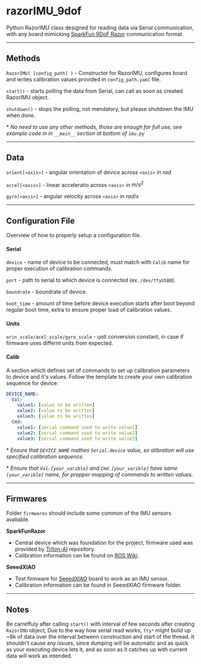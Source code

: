 # razorIMU_9dof

Python RazorIMU class designed for reading data via Serial communication, with any board mimicking [SparkFun 9DoF Razor](https://learn.sparkfun.com/tutorials/9dof-razor-imu-m0-hookup-guide/all) communication format.

---

## Methods
`RazorIMU( [config_path] )` - Constructor for RazorIMU, configures board and writes calibration values provided in `config_path.yaml` file.

`start()` - starts polling the data from Serial, can call as soon as created RazorIMU object.

`shutdown()` - stops the polling, not mendatory, but please shutdown the IMU when done. 

\* *No need to use any other methods, those are enough for full use, see example code in in `__main__` section at bottom of `imu.py`*

---

## Data
`orient[<axis>]` - angular orientation of device across `<axis>` in $rad$

`accel[<axis>]` - linear acceleratio across `<axis>` in $m/s^2$

`gyro[<axis>]` - angular velocity across `<axis>` in $rad/s$

---

## Configuration File
Overview of how to properly setup a configuration file.

#### Serial
`device` - name of device to be connected, must match with `Calib` name for proper execution of calibration commands.

`port` - path to serial to which device is connected (ex. `/dev/ttyUSB0`).

`boundrate` - boundrate of device.

`boot_time` - amount of time before device execution starts after boot beyond regular boot time, extra to ensure proper load of calibration values.

#### Units
`orin_scale/acel_scale/gyro_scale` - unit conversion constant, in case if firmware uses differnt units from expected.

#### Calib
A section which defines set of commands to set up calibration parameters to device and it's values.
Follow the template to create your own calibration sequence for device:

```yaml
DEVICE_NAME:
  Val:
    value1: [value to be written]
    value2: [value to be written]
    value3: [value to be written]
  Cmd:
    value1: [serial command used to write value1]
    value2: [serial command used to write value2]
    value3: [serial command used to write value3]

```

\* *Ensure that `DEVICE_NAME` mathes `Serial.device` value, so alibration will use specified calibration sequence.*


\* *Ensure that `Val.[your_varible]` and `Cmd.[your_varible]` have same `[your_varible]` name, for propper mapping of commands to written values.*

---

## Firmwares
Folder `firmwares` should include some common of the IMU sensors avaliable.

**SparkFunRazor**
- Central device which was foundation for the project, firmware used was provided by [Triton-AI](https://github.com/Triton-AI/razor_imu_9dof/tree/Artemis-Log/Razor_AHRS) repository.
- Calibration information can be found on [ROS Wiki](http://wiki.ros.org/razor_imu_9dof).

**SeeedXIAO**
- Test firmware for [SeeedXIAO](https://www.seeedstudio.com/xiao-series-page) board to work as an IMU sensor.
- Calibration information can be found in SeeedXIAO firmware folder.

---

## Notes
Be carreffuly after calling `start()` with interval of few seconds after creating `RazorIMU` object, Due to the way how serial read works, `tty*` might build up ~8k of data over the interval betwenn construction and start of the thread.
It shouldn't cause any issues, since dumping will be automatic and as quick as your executing device lets it, and as soon as it catches up with current data will work as intended. 
